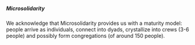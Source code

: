 ##### Microsolidarity

We acknowledge that Microsolidarity provides us with a maturity model: people arrive as individuals, connect into dyads, crystallize into crews (3-6 people) and possibly form congregations (of around 150 people).